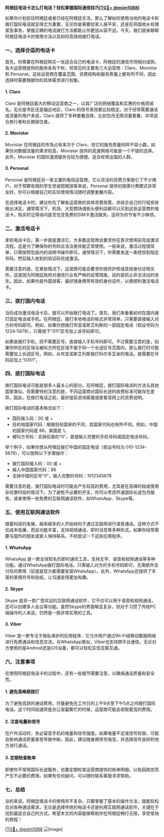 **阿根廷电话卡怎么打电话？轻松掌握国际通信技巧[[TG💪+ @esim1088](https://t.me/s/esim1088)]**

如果你计划前往阿根廷或者已经在阿根廷生活，那么了解如何使用当地的电话卡和拨打国际电话就显得尤为重要。无论你是需要给家人报平安，还是在异国他乡处理紧急事务，掌握正确的电话拨打方法都能让你更加从容不迫。今天，我们就来聊聊阿根廷电话卡的使用方法以及如何高效地拨打电话。

### 一、选择合适的电话卡

首先，你需要在阿根廷购买一张适合自己的电话卡。阿根廷的通信市场相对成熟，各大运营商提供的服务各有千秋，但常见的主要有三大运营商：Claro、Movistar 和 Personal。这些运营商在覆盖范围、资费结构和服务质量上都有所不同，因此选择时需要根据你的具体需求进行权衡。

#### 1. Claro
Claro 是阿根廷最大的移动运营商之一，以其广泛的网络覆盖和实惠的价格而闻名。无论是市区还是偏远地区，Claro 的信号表现都比较稳定。对于经常需要通话或流量的用户来说，Claro 提供了多种套餐选择，比如包月无限流量套餐，非常适合旅行者和长期居住者。

#### 2. Movistar
Movistar 在阿根廷的市场占有率次于 Claro，但它的服务质量同样不容小觑。如果你对数据流量的需求较高，Movistar 提供的高速网络可能是一个不错的选择。此外，Movistar 的国际漫游服务也较为便捷，适合经常出国的人群。

#### 3. Personal
Personal 是阿根廷另一家主要的电信运营商，它以灵活的资费方案吸引了不少用户。对于预算有限的学生党或短期游客来说，Personal 提供的按需付费模式非常友好。你可以根据自己的实际使用情况随时调整套餐内容。

在选择电话卡时，建议你先了解各运营商的具体资费政策，并结合自己的行程安排做出决定。通常情况下，机场、大型商场或街头便利店都可以买到这些运营商的电话卡。购买时记得询问是否包含免费的SIM卡激活服务，这将为你节省不少麻烦。

### 二、激活电话卡

拿到电话卡后，第一步就是激活它。大多数运营商会要求你在首次使用前完成激活流程，这是为了确保你的号码合法注册并能正常使用。一般来说，激活过程很简单，只需按照包装内的说明书操作即可。通常情况下，你需要发送一条短信到指定号码，然后输入收到的验证码完成激活。

需要注意的是，在某些情况下，运营商可能会要求你提供护照或其他身份证明文件。这是因为阿根廷政府对通信行业有严格的监管措施，目的是防止非法活动的发生。因此，如果你是外国游客，最好随身携带有效的身份证件，以便顺利激活电话卡。

### 三、拨打国内电话

当你成功激活电话卡后，就可以开始拨打电话了。首先，我们来看看如何在国内拨打固定电话或手机。在阿根廷，拨打本地电话的格式非常简单，只需要直接输入对方的号码即可。例如，如果你想拨打布宜诺斯艾利斯的一部固定电话（假设号码为 1234-5678），只需按下“011”区号加上该号码即可。

如果是拨打手机，则不需要区号，直接输入手机号码即可。不过需要注意的是，如果你所在的区域与被叫方所在区域不属于同一个长途区号范围内，那么拨打时可能需要加上长途区号。例如，从布宜诺斯艾利斯拨打科尔多瓦省的电话，就需要在号码前加上“0351”。

### 四、拨打国际电话

拨打国际电话可能是很多人最关心的部分。在阿根廷，拨打国际电话的方法与其他国家类似，但需要特别注意的是，不同运营商对国际长途的收费标准可能存在差异。因此，在拨打电话之前，最好提前咨询客服或查看官网上的资费说明。

拨打国际电话的基本格式如下：
- 国际接入码：00 或 +
- 目的地国家代码：根据目标国家的不同，其国家代码也有所不同。例如，中国的国家代码是 86，美国是 1。
- 被叫方号码：去掉前面的“0”，直接输入完整的手机号码或固定电话号码。

举个例子，如果你想从阿根廷拨打中国的固定电话（假设号码为 010-1234-5678），可以按照以下步骤操作：
- 拨打国际接入码：00 或 +
- 输入中国国家代码：86
- 去掉中国的区号“0”，输入完整的号码：1012345678

需要注意的是，拨打国际电话时可能会产生较高的费用，尤其是在高峰时段或使用非优惠时段的情况下。为了避免不必要的开支，你可以考虑开通国际长途包月服务，或者使用一些免费的互联网通话软件，如WhatsApp、Skype等。

### 五、使用互联网通话软件

随着科技的发展，越来越多的人开始倾向于通过互联网进行语音通话。这种方式不仅成本低廉，而且功能丰富，支持视频通话、即时消息等多种形式。如果你经常需要与国外的朋友或家人保持联系，不妨尝试一下这些应用程序。

#### 1. WhatsApp
WhatsApp 是一款全球知名的即时通讯工具，支持文字、语音和视频通话等多种功能。通过WhatsApp拨打国际电话，只需输入对方的手机号码即可，无需额外支付任何费用（前提是双方都需要安装WhatsApp）。此外，WhatsApp还提供了丰富的表情符号和贴纸，让沟通变得更加有趣。

#### 2. Skype
Skype 是另一款广受欢迎的互联网通话软件，它不仅可以用于语音和视频通话，还可以创建多人会议等功能。虽然Skype的界面略显复杂，但对于习惯了传统PC端操作的人来说，仍然是一款非常实用的工具。

#### 3. Viber
Viber 是一款专注于隐私保护的应用程序，它允许用户通过Wi-Fi或移动数据网络进行免费通话和信息交流。与WhatsApp类似，Viber也支持跨平台通信，无论对方使用的是Android还是iOS设备，都可以轻松实现互联互通。

### 六、注意事项

在使用阿根廷电话卡的过程中，还有一些细节需要注意，以确保通话质量和安全性。

#### 1. 避免高峰期拨打
为了避免高昂的通话费用，尽量避免在工作日的上午9点至下午5点之间拨打国际电话。这个时间段通常是办公室最繁忙的时候，运营商可能会收取更高的费用。

#### 2. 注意电量和信号
在户外活动时，务必留意手机的电量和信号强度。如果电量不足或信号较弱，可能会影响通话质量甚至导致中断。因此，建议随身携带充电宝，并选择信号良好的地方进行通话。

#### 3. 定期检查账单
即使你不常用国际长途服务，也要定期检查运营商提供的账单明细，以免因疏忽而产生不必要的费用。如果有任何疑问，可以随时联系客服寻求帮助。

### 七、总结

总的来说，阿根廷电话卡的使用并不复杂，只要掌握了基本的操作方法，就能轻松应对各种通话需求。无论是选择传统的电话卡还是利用互联网通话软件，关键在于找到最适合自己的方式。希望本文的内容能够帮助你在阿根廷畅行无阻，享受愉快的旅程！

[[TG💪+ @esim1088](https://t.me/s/esim1088) ![Image](https://i.postimg.cc/4NQfJmqS/Snipaste-2025-05-13-00-14-12.png)]